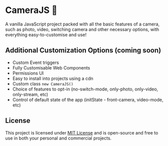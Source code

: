 # CameraJS 📸

A vanilla JavaScript project packed with all the basic features of a camera, such as photo, video, switching camera and other necessary options, with everything easy-to-customise and use!

## Additional Customization Options (coming soon)

- Custom Event triggers
- Fully Customisable Web Components
- Permissions UI
- Easy to install into projects using a cdn
- Custom class `new CameraJS()`
- Choice of features to opt-in (no-switch-mode, only-photo, only-video, only-stream, etc)
- Control of default state of the app (initState - front-camera, video-mode, etc)

## License

This project is licensed under [MIT License](./LICENSE) and is open-source and free to use in both your personal and commercial projects.
